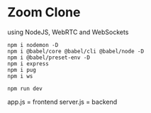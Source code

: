 # Zoom Clone

using NodeJS, WebRTC and WebSockets

```
npm i nodemon -D
npm i @babel/core @babel/cli @babel/node -D
npm i @babel/preset-env -D
npm i express
npm i pug
npm i ws
```

```
npm run dev
```

app.js = frontend
server.js = backend
